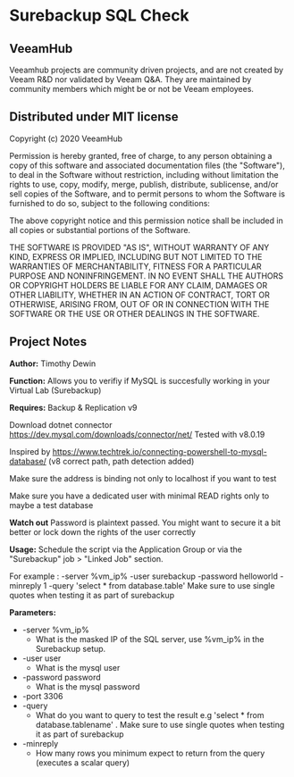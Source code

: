 # Surebackup SQL Check
## VeeamHub
Veeamhub projects are community driven projects, and are not created by Veeam R&D nor validated by Veeam Q&A. They are maintained by community members which might be or not be Veeam employees. 

## Distributed under MIT license
Copyright (c) 2020 VeeamHub

Permission is hereby granted, free of charge, to any person obtaining a copy of this software and associated documentation files (the "Software"), to deal in the Software without restriction, including without limitation the rights to use, copy, modify, merge, publish, distribute, sublicense, and/or sell copies of the Software, and to permit persons to whom the Software is furnished to do so, subject to the following conditions:

The above copyright notice and this permission notice shall be included in all copies or substantial portions of the Software.

THE SOFTWARE IS PROVIDED "AS IS", WITHOUT WARRANTY OF ANY KIND, EXPRESS OR IMPLIED, INCLUDING BUT NOT LIMITED TO THE WARRANTIES OF MERCHANTABILITY, FITNESS FOR A PARTICULAR PURPOSE AND NONINFRINGEMENT. IN NO EVENT SHALL THE AUTHORS OR COPYRIGHT HOLDERS BE LIABLE FOR ANY CLAIM, DAMAGES OR OTHER LIABILITY, WHETHER IN AN ACTION OF CONTRACT, TORT OR OTHERWISE, ARISING FROM, OUT OF OR IN CONNECTION WITH THE SOFTWARE OR THE USE OR OTHER DEALINGS IN THE SOFTWARE.

## Project Notes
**Author:** Timothy Dewin

**Function:** Allows you to verifiy if MySQL is succesfully working in your Virtual Lab (Surebackup)

**Requires:** 
Backup & Replication v9 

Download dotnet connector https://dev.mysql.com/downloads/connector/net/ 
Tested with v8.0.19

Inspired by https://www.techtrek.io/connecting-powershell-to-mysql-database/ (v8 correct path, path detection added)

Make sure the address is binding not only to localhost if you want to test

Make sure you have a dedicated user with minimal READ rights only to maybe a test database

**Watch out**
Password is plaintext passed. You might want to secure it a bit better or lock down the rights of the user correctly

**Usage:** Schedule the script via the Application Group or via the "Surebackup" job > "Linked Job" section.

For example : 
-server %vm_ip% -user surebackup -password helloworld -minreply 1 -query 'select * from database.table'
Make sure to use single quotes when testing it as part of surebackup

**Parameters:**

* -server %vm_ip%
	* What is the masked IP of the SQL server, use %vm_ip% in the Surebackup setup.
* -user user
	* What is the mysql user
* -password password
	* What is the mysql password
* -port 3306
* -query 
	* What do you want to query to test the result e.g 'select * from database.tablename' . Make sure to use single quotes when testing it as part of surebackup
* -minreply
	* How many rows you minimum expect to return from the query (executes a scalar query)
